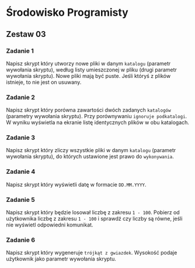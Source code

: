 # Środowisko Programisty

## Zestaw 03

### Zadanie 1

Napisz skrypt który utworzy nowe pliki w danym ```katalogu``` (parametr wywołania skryptu), według listy umieszczonej w pliku (drugi parametr wywołania skryptu). Nowe pliki mają być puste. Jeśli któryś z plików istnieje, to nie jest on usuwany.

### Zadanie 2

Napisz skrypt który porówna zawartości dwóch zadanych ```katalogów``` (parametry wywołania skryptu). Przy porównywaniu ```ignoruje podkatalogi```. W wyniku wyświetla na ekranie listę identycznych plików w obu katalogach.

### Zadanie 3

Napisz skrypt który zliczy wszystkie pliki w danym ```katalogu``` (parametr wywołania skryptu), do których ustawione jest prawo do ```wykonywania```.

### Zadanie 4

Napisz skrypt który wyświetli datę w formacie ```DD.MM.YYYY```.

### Zadanie 5

Napisz skrypt który będzie losował liczbę z zakresu ```1 - 100```. Pobierz od użytkownika liczbę z zakresu ```1 - 100``` i sprawdź czy liczby są równe, jeśli nie wyświetl odpowiedni komunikat.

### Zadanie 6

Napisz skrypt który wygeneruje ```trójkąt z gwiazdek```. Wysokość podaje użytkownik jako parametr wywołania skryptu.
